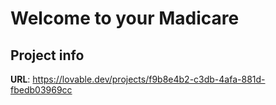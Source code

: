 # Welcome to your Madicare 
## Project info

**URL**: https://lovable.dev/projects/f9b8e4b2-c3db-4afa-881d-fbedb03969cc
